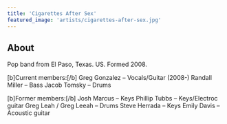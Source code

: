 ```yaml
---
title: 'Cigarettes After Sex'
featured_image: 'artists/cigarettes-after-sex.jpg'
---
```


## About

Pop band from El Paso, Texas. US.
Formed 2008.

[b]Current members:[/b]
Greg Gonzalez – Vocals/Guitar (2008-)
Randall Miller – Bass
Jacob Tomsky – Drums

[b]Former members:[/b]
Josh Marcus – Keys
Phillip Tubbs – Keys/Electroc guitar
Greg Leah / Greg Leeah – Drums
Steve Herrada – Keys
Emily Davis – Acoustic guitar
